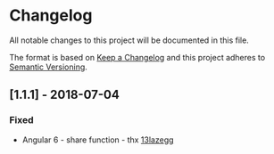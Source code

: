 # Changelog
All notable changes to this project will be documented in this file.

The format is based on [Keep a Changelog](http://keepachangelog.com/en/1.0.0/)
and this project adheres to [Semantic Versioning](http://semver.org/spec/v2.0.0.html).


## [1.1.1] - 2018-07-04

### Fixed
- Angular 6 - share function - thx [13lazegg](https://github.com/13lazegg)
